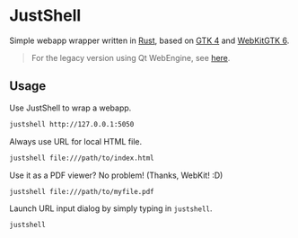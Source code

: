 # JustShell

Simple webapp wrapper written in [Rust](https://rust-lang.org), based on [GTK 4](https://gtk.org/) and [WebKitGTK 6](https://webkitgtk.org/).

> For the legacy version using Qt WebEngine, see [here](https://github.com/chardoncs/justshell/tree/v0.2).

## Usage

Use JustShell to wrap a webapp.

```bash
justshell http://127.0.0.1:5050
```

Always use URL for local HTML file.

```bash
justshell file:///path/to/index.html
```

Use it as a PDF viewer? No problem! (Thanks, WebKit! :D)

```bash
justshell file:///path/to/myfile.pdf
```

Launch URL input dialog by simply typing in `justshell`.

```bash
justshell
```
